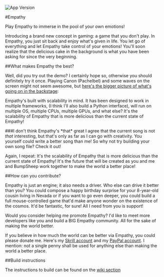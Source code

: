  ![App Version](https://img.shields.io/badge/version-0.0-green.svg)

#Empathy 

Play Empathy to immerse in the pool of your own emotions!

 Introducing a brand new concept in gaming: a game that you don't play. In Empathy, you just sit back and enjoy what's given in life. You let go of everything and let Empathy take control of your emotions! You'll soon realize that the delicious cake in the background is what you have been asking for since the very beginning.

##What makes Empathy the best?

Well, did you try out the demo? I certainly hope so, otherwise you should definitely try it once. Playing Canon (Pachelbel) and some waves on the screen might not seem awesome, but [here's the bigger picture of what's going on in the backstage](docs/how-it-works.md):

Empathy's built with scalability in mind. It has been designed to work in multiple frameworks, (I think I'll also build a Python interface), will run on multiple OS, multiple CPUs, multiple GPUs, and what else? It's the scalability of Empathy that is more delicious than the current state of Empathy!

###I don't think Empathy's \*that\* great
I agree that the current song is not *that* interesting, but that's only as far as I can go with creativity. You yourself could write a better song than me! So why not try building your own song file? Check it out!

Again, I repeat: It's the scalability of Empathy that is more delicious than the current state of Empathy! It's the future that will be created as you and me and BumpSheep work together to make the world a better place!

##How can you contribute?

Empathy is just an engine; it also needs a driver. Who else can drive it better than you? You could compose a happy birthday surprise for your 8-year-old cousin living in Nevada or if you want to go even deeper, you could build a full mouse-controlled game that'd make anyone wonder on the existence of the cosmos. It'd be fantastic, for sure! All I need from you is support!

Would you consider helping me promote Empathy? I'd like to meet more developers like you and build a BIG Empathy community. All for the sake of making the world better. 

If you believe in how much the world can be better via Empathy, you could please donate me. Here's my [Skrill account](https://skrill.com/underscoredam@gmail.com) and my [PayPal account](https://paypal.com/underscoredam). I mention: not a single penny shall be used for anything else than making the world a better place.


##Build instructions

The instructions to build can be found on the [wiki section](https://github.com/underscoredam/empathy/wiki/Build-Instructions)
